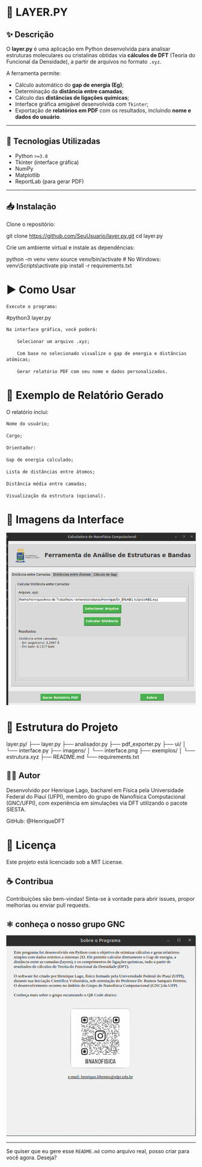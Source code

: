 # 🧪 LAYER.PY

## ✨ Descrição

O **layer.py** é uma aplicação em Python desenvolvida para analisar estruturas moleculares ou cristalinas obtidas via **cálculos de DFT** (Teoria do Funcional da Densidade), a partir de arquivos no formato `.xyz`.

A ferramenta permite:

- Cálculo automático do **gap de energia (Eg)**;
- Determinação da **distância entre camadas**;
- Cálculo das **distâncias de ligações químicas**;
- Interface gráfica amigável desenvolvida com `Tkinter`;
- Exportação de **relatórios em PDF** com os resultados, incluindo **nome e dados do usuário**.

---

## 🧰 Tecnologias Utilizadas

- Python `>=3.8`
- Tkinter (interface gráfica)
- NumPy
- Matplotlib
- ReportLab (para gerar PDF)

---

## 📥 Instalação

Clone o repositório:


git clone https://github.com/SeuUsuario/layer.py.git
cd layer.py

Crie um ambiente virtual e instale as dependências:

python -m venv venv
source venv/bin/activate  # No Windows: venv\Scripts\activate
pip install -r requirements.txt

# ▶️ Como Usar

    Execute o programa:

#python3 layer.py

    Na interface gráfica, você poderá:

        Selecionar um arquivo .xyz;

        Com base no selecionado visualize o gap de energia e distâncias atômicas;

        Gerar relatório PDF com seu nome e dados personalizados.

# 📄 Exemplo de Relatório Gerado

O relatório inclui:

    Nome do usuário;

    Cargo;
     
    Orientador:

    Gap de energia calculado;

    Lista de distâncias entre átomos;

    Distância média entre camadas;

    Visualização da estrutura (opcional).

# 📸 Imagens da Interface

![](https://github.com/HenriqueDFT/Layers.py/blob/main/interface.png)

# 📁 Estrutura do Projeto

layer.py/
├── layer.py
├── analisador.py
├── pdf_exporter.py
├── ui/
│   └── interface.py
├── imagens/
│   └── interface.png
├── exemplos/
│   └── estrutura.xyz
├── README.md
└── requirements.txt

## 🧑‍💻 Autor

Desenvolvido por Henrique Lago, bacharel em Física pela Universidade Federal do Piauí (UFPI), membro do grupo de Nanofísica Computacional (GNC/UFPI), com experiência em simulações via DFT utilizando o pacote SIESTA.

GitHub: @HenriqueDFT
# 📜 Licença

Este projeto está licenciado sob a MIT License.
## ☕ Contribua

Contribuições são bem-vindas! Sinta-se à vontade para abrir issues, propor melhorias ou enviar pull requests.

## ⚛️ conheça o nosso grupo GNC

![](https://github.com/HenriqueDFT/Layers.py/blob/main/qr.png)

---

Se quiser que eu gere esse `README.md` como arquivo real, posso criar para você agora. Deseja?
```bash

